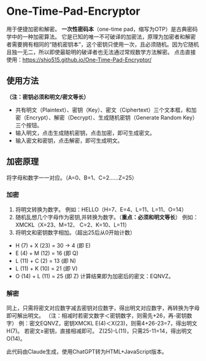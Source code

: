 # One-Time-Pad-Encryptor
用于便捷加密和解密。
**一次性密码本**（one-time pad，缩写为OTP）是古典密码学中的一种加密算法。
它是已知的唯一不可破译的加密法，原理为加密者和解密者需要拥有相同的“随机密钥本”，这个密钥只使用一次，且必须随机。因为它随机且独一无二，所以即使最聪明的破译者也无法通过常规数学方法解密。
点击直接使用：https://shio515.github.io/One-Time-Pad-Encryptor/
## 使用方法
**（注：密钥必须和明文/密文等长）**
* 共有明文（Plaintext）、密钥（Key）、密文（Ciphertext）三个文本框，和加密（Encrypt）、解密（Decrypt）、生成随机密钥（Generate Random Key）三个按钮。
* 输入明文，点击生成随机密钥，点击加密，即可生成密文。
* 输入密文和密钥，点击解密，即可生成明文。
## 加密原理
将字母和数字一一对应。（A=0、B=1、C=2……Z=25）
### 加密
1. 将明文转换为数字。
例如：HELLO（H=7、E=4、L=11、L=11、O=14）
2. 随机乱想几个字母作为密钥,并转换为数字。（**重点：必须和明文等长**）
例如：XMCKL（X=23、M=12、 C=2、K=10、L=11）
3. 将明文和密钥数字相加。（超出25后从0开始计数）
- H (7) + X (23) = 30 → 4 (即 E)
- E (4) + M (12) = 16 (即 Q)
- L (11) + C (2) = 13 (即 N)
- L (11) + K (10) = 21 (即 V)
- O (14) + L (11) = 25 (即 Z)
计算结果即为加密后的密文：EQNVZ。
### 解密
同上，只需将密文对应数字减去密钥对应数字，得出明文对应数字，再转换为字母即可解出明文。
（注：相减时若密文数字＜密钥数字，则需先+26，再-密钥数字）
例：密文EQNVZ，密钥XMCKL
E(4)＜X(23)，则需4+26-23=7，得出明文H(7)。
若密文≥密钥，直接相减即可。
Z(25)-L(11)，只需25-11=14，得出明文O(14)。

此代码由Claude生成，使用ChatGPT转为HTML+JavaScript版本。
